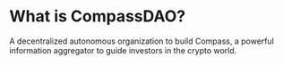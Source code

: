 # What is CompassDAO?

A decentralized autonomous organization to build Compass, a powerful information aggregator to guide investors in the crypto world.
